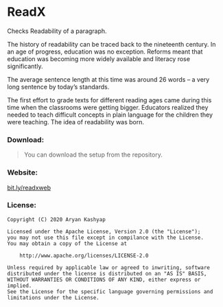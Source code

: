 # ReadX
Checks Readability of a paragraph.

The history of readability can be traced back to the nineteenth century. In an age of progress, education was no exception. Reforms meant that education was becoming more widely available and literacy rose significantly.

The average sentence length at this time was around 26 words – a very long sentence by today’s standards.

The first effort to grade texts for different reading ages came during this time when the classrooms were getting bigger. Educators realized they needed to teach difficult concepts in plain language for the children they were teaching. The idea of readability was born.


<h3>Download:</h3>

>You can download the setup from the repository.

<h3>Website:</h3>
<a href="bit.ly/readxweb">bit.ly/readxweb</a>

<h3>License:</h3>

```
Copyright (C) 2020 Aryan Kashyap

Licensed under the Apache License, Version 2.0 (the "License");
you may not use this file except in compilance with the License.
You may obtain a copy of the License at

	http://www.apache.org/licenses/LICENSE-2.0

Unless required by applicable law or agreed to inwriting, software
distributed under the license is distributed on an "AS IS" BASIS,
WITHOUT WARRANTIES OR CONDITIONS OF ANY KIND, either express or implied.
See the License for the specific language governing permissions and
limitations under the License.
```
